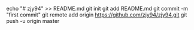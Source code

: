 echo "# zjy94" >> README.md
git init
git add README.md
git commit -m "first commit"
git remote add origin https://github.com/zjy94/zjy94.git
git push -u origin master
